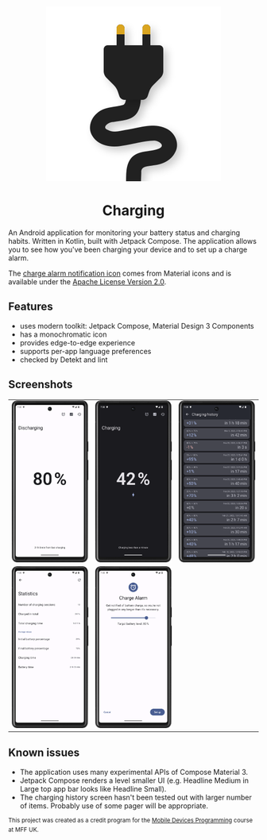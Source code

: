 <div align="center">
  <img src="assets/ic_launcher.svg" alt="app icon">
  <h1>Charging</h1>
</div>

An Android application for monitoring your battery status and charging habits.
Written in Kotlin, built with Jetpack Compose. The application allows you to
see how you've been charging your device and to set up a charge alarm.

The
[charge alarm notification icon](app/src/main/res/drawable-anydpi/notification_charge_alarm.xml)
comes from Material icons and is available under the
[Apache License Version 2.0](https://www.apache.org/licenses/LICENSE-2.0.txt).

## Features

- uses modern toolkit: Jetpack Compose, Material Design 3 Components
- has a monochromatic icon
- provides edge-to-edge experience
- supports per-app language preferences
- checked by Detekt and lint

## Screenshots

<table>
  <tbody>
    <tr>
      <td><img src="assets/screenshots/discharging.png" alt="Home screen when discharging" /></td>
      <td><img src="assets/screenshots/charging.png" alt="Home screen when charging" /></td>
      <td><img src="assets/screenshots/history.png" alt="Screen with charging history" /></td>
    </tr>
    <tr>
      <td><img src="assets/screenshots/statistics.png" alt="Charging statistics" /></td>
      <td><img src="assets/screenshots/charge_alarm.png" alt="Charge alarm" /></td>
    </tr>
</table>

## Known issues

- The application uses many experimental APIs of Compose Material 3.
- Jetpack Compose renders a level smaller UI (e.g. Headline Medium in Large top
  app bar looks like Headline Small).
- The charging history screen hasn't been tested out with larger number of
  items. Probably use of some pager will be appropriate.

<sup>This project was created as a credit program for the
[Mobile Devices Programming](https://d3s.mff.cuni.cz/teaching/nprg056/)
course at MFF UK.</sup>

